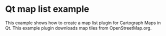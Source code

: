 # Qt map list example
This example shows how to create a map list plugin for Cartograph Maps in Qt. This example plugin downloads map tiles from OpenStreetMap.org.